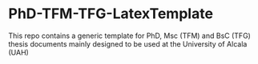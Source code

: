 # PhD-TFM-TFG-LatexTemplate
This repo contains a generic template for PhD, Msc (TFM) and BsC (TFG) thesis documents mainly designed to be used at the University of Alcala (UAH)
